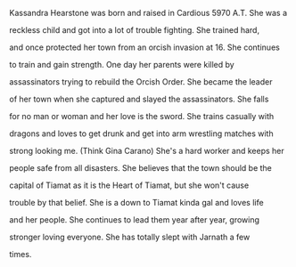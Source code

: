 Kassandra Hearstone was born and raised in Cardious 5970 A.T. She was a

reckless child and got into a lot of trouble fighting. She trained hard,

and once protected her town from an orcish invasion at 16. She continues

to train and gain strength. One day her parents were killed by

assassinators trying to rebuild the Orcish Order. She became the leader

of her town when she captured and slayed the assassinators. She falls

for no man or woman and her love is the sword. She trains casually with

dragons and loves to get drunk and get into arm wrestling matches with

strong looking me. (Think Gina Carano) She's a hard worker and keeps her

people safe from all disasters. She believes that the town should be the

capital of Tiamat as it is the Heart of Tiamat, but she won't cause

trouble by that belief. She is a down to Tiamat kinda gal and loves life

and her people. She continues to lead them year after year, growing

stronger loving everyone. She has totally slept with Jarnath a few

times.

